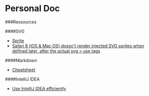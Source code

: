 # Personal Doc

###Ressources

####SVG
- [Sprite](https://css-tricks.com/svg-sprites-use-better-icon-fonts/)
- [Safari 8 (iOS & Mac OS) doesn't render injected SVG sprites when defined later, after the actual svg > use tags](https://gist.github.com/rhawbert/05c7a758cb22d2a1ed24)

####Markdown
- [Cheatsheet](https://github.com/adam-p/markdown-here/wiki/Markdown-Cheatsheet)

####IntelliJ IDEA
- [Use IntelliJ IDEA efficiently](https://vimeo.com/98922030)


